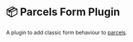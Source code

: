 # 📦 Parcels Form Plugin

A plugin to add classic form behaviour to [parcels](https://github.com/blueflag/dataparcels).
